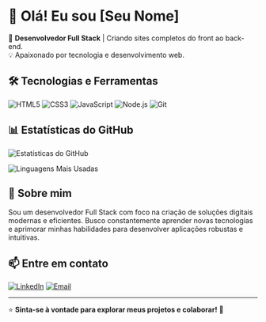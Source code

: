 # 👋 Olá! Eu sou [Seu Nome]  

🚀 **Desenvolvedor Full Stack** | Criando sites completos do front ao back-end.  
💡 Apaixonado por tecnologia e desenvolvimento web.

## 🛠 Tecnologias e Ferramentas

![HTML5](https://img.shields.io/badge/HTML5-E34F26?style=for-the-badge&logo=html5&logoColor=white)
![CSS3](https://img.shields.io/badge/CSS3-1572B6?style=for-the-badge&logo=css3&logoColor=white)
![JavaScript](https://img.shields.io/badge/JavaScript-F7DF1E?style=for-the-badge&logo=javascript&logoColor=black)
![Node.js](https://img.shields.io/badge/Node.js-339933?style=for-the-badge&logo=nodedotjs&logoColor=white)
![Git](https://img.shields.io/badge/Git-F05032?style=for-the-badge&logo=git&logoColor=white)

## 📊 Estatísticas do GitHub

![Estatísticas do GitHub](https://github-readme-stats.vercel.app/api?username=SEU_USUARIO&show_icons=true&theme=radical)

![Linguagens Mais Usadas](https://github-readme-stats.vercel.app/api/top-langs/?username=SEU_USUARIO&layout=compact&theme=radical)

## 🚀 Sobre mim

Sou um desenvolvedor Full Stack com foco na criação de soluções digitais modernas e eficientes. Busco constantemente aprender novas tecnologias e aprimorar minhas habilidades para desenvolver aplicações robustas e intuitivas.

## 📫 Entre em contato

[![LinkedIn](https://img.shields.io/badge/LinkedIn-0A66C2?style=for-the-badge&logo=linkedin&logoColor=white)](https://www.linkedin.com/in/SEU_LINKEDIN)
[![Email](https://img.shields.io/badge/Email-D14836?style=for-the-badge&logo=gmail&logoColor=white)](mailto:SEU_EMAIL)

---
⭐️ **Sinta-se à vontade para explorar meus projetos e colaborar!** 🚀
